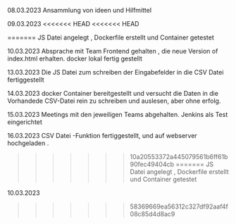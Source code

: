 08.03.2023
    Ansammlung von ideen und Hilfmittel 

09.03.2023
<<<<<<< HEAD
<<<<<<< HEAD
    
=======
    JS Datei angelegt , Dockerfile erstellt und Container getestet 
    
10.03.2023
    Absprache mit Team Frontend gehalten , die neue Version of index.html erhalten. docker lokal fertig gestellt
    
13.03.2023
    Die JS Datei zum schreiben der Eingabefelder in die CSV Datei fertiggestellt

14.03.2023
    docker Container bereitgestellt und versucht die Daten in die Vorhandede CSV-Datei rein zu schreiben und auslesen, aber ohne erfolg. 
    
15.03.2023 
    Meetings mit den jeweiligen Teams abgehalten. Jenkins als Test eingerichtet 
   
16.03.2023
    CSV Datei -Funktion fertiggestellt, und auf webserver hochgeladen . 
 
>>>>>>> 10a20553372a445079561b6ff61b90fec49404cb
=======
    JS Datei angelegt , Dockerfile erstellt und Container getestet 
    
10.03.2023
    
    
>>>>>>> 58369669ea56312c327df92aaf4f08c85d4d8ac9
